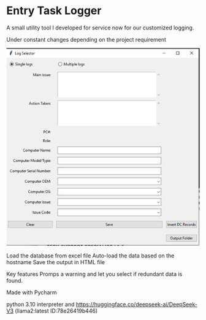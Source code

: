 # Entry Task Logger
A small utility tool I developed for service now for our customized logging.


Under constant changes depending on the project requirement

![alt text](https://github.com/quickbytez/QoLApps/blob/main/Screenshot.PNG)

Load the database from excel file
Auto-load the data based on the hostname
Save the output in HTML file

Key features
Promps a warning and let you select if redundant data is found.

Made with Pycharm

python 3.10 interpreter and https://huggingface.co/deepseek-ai/DeepSeek-V3 (llama2:latest ID:78e26419b446)
